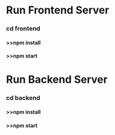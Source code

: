 
<h1>Run Frontend Server</h1>
<h3>cd frontend</h3>
<h4>>>npm install</h4>
<h4>>>npm start</h4>

<h1>Run Backend Server</h1>
<h3>cd backend</h3>


<h4>>>npm install</h4>
<h4>>>npm start</h4>
